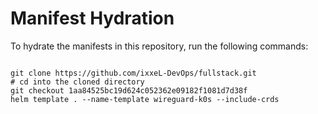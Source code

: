 
# Manifest Hydration

To hydrate the manifests in this repository, run the following commands:

```shell

git clone https://github.com/ixxeL-DevOps/fullstack.git
# cd into the cloned directory
git checkout 1aa84525bc19d624c052362e09182f1081d7d38f
helm template . --name-template wireguard-k0s --include-crds
```